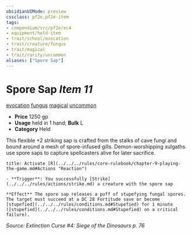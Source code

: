 ```yaml
---
obsidianUIMode: preview
cssclass: pf2e,pf2e-item
tags:
- compendium/src/pf2e/ec4
- equipment/held-item
- trait/school/evocation
- trait/creature/fungus
- trait/magical
- trait/rarity/uncommon
aliases: ["Spore Sap"]
---
```

# Spore Sap *Item 11*  
[evocation](evocation.md)  [fungus](fungus-b1.md)  [magical](magical.md)  [uncommon](uncommon.md)  

- **Price** 1250 gp
- **Usage** held in 1 hand; **Bulk** L
- **Category** Held

This flexible +2 striking sap is crafted from the stalks of cave fungi and bound around a mesh of spore-infused gills. Demon-worshipping xulgaths use spore saps to capture spellcasters alive for later sacrifice.

```ad-embed-ability
title: Activate [R](../../../rules/core-rulebook/chapter-9-playing-the-game.md#Actions "Reaction")

- **Trigger**: You successfully [Strike](../../../rules/actions/strike.md) a creature with the spore sap

**Effect** The spore sap releases a puff of stupefying fungal spores. The target must succeed at a DC 28 Fortitude save or become [stupefied](../../../rules/conditions.md#Stupefied) for 1 minute ([stupefied](../../../rules/conditions.md#Stupefied) on a critical failure).
```

*Source: Extinction Curse #4: Siege of the Dinosaurs p. 76*
